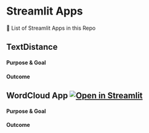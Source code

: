 # Streamlit Apps


🔎 List of Streamlit Apps in this Repo

## TextDistance

#### Purpose & Goal

#### Outcome


## WordCloud App [![Open in Streamlit](https://static.streamlit.io/badges/streamlit_badge_black_white.svg)](https://majoralex-streamlit-wordcloud-ngram-appwordcloud-app-leulmv.streamlitapp.com/)

#### Purpose & Goal

#### Outcome



